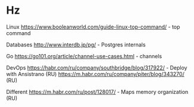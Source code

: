 # Hz

Linux
https://www.booleanworld.com/guide-linux-top-command/ - top command

Databases
http://www.interdb.jp/pg/ - Postgres internals

Go
https://go101.org/article/channel-use-cases.html - channels

DevOps
https://habr.com/ru/company/southbridge/blog/317922/ - Deploy with Ansistrano (RU)
https://m.habr.com/ru/company/piter/blog/343270/ (RU)

Different
https://m.habr.com/ru/post/128017/ - Maps memory organization (RU)
